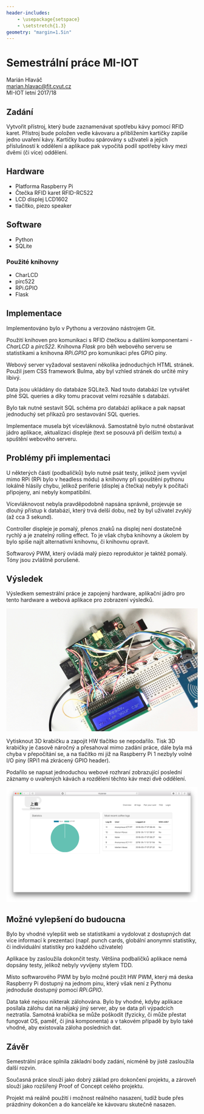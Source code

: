 ```yaml
---
header-includes:
    - \usepackage{setspace}
    - \setstretch{1.3}
geometry: "margin=1.5in"
---
```


# Semestrální práce MI-IOT

Marián Hlaváč  
marian.hlavac@fit.cvut.cz  
MI-IOT letní 2017/18  

## Zadání

Vytvořit přístroj, který bude zaznamenávat spotřebu kávy pomocí RFID karet.
Přístroj bude položen vedle kávovaru a přiblížením kartičky zapíše jedno uvaření kávy.
Kartičky budou spárovány s uživateli a jejich příslušností k oddělení a aplikace
pak vypočítá podíl spotřeby kávy mezi dvěmi (či více) oddělení.

## Hardware

 - Platforma Raspberry Pi
 - Čtečka RFID karet RFID-RC522
 - LCD displej LCD1602
 - tlačítko, piezo speaker
 
## Software

 - Python
 - SQLite

### Použité knihovny

 - CharLCD
 - pirc522
 - RPi.GPIO
 - Flask
 
## Implementace

Implementováno bylo v Pythonu a verzováno nástrojem Git.

Použití knihoven pro komunikaci s RFID čtečkou
a dalšími komponentami - *CharLCD* a *pirc522*. Knihovna *Flask* pro běh webového serveru se statistikami a knihovna *RPi.GPIO* pro komunikaci přes GPIO piny.

Webový server vyžadoval sestavení několika jednoduchých HTML stránek. Použil jsem CSS framework Bulma, aby byl vzhled stránek do určité míry líbivý.

Data jsou ukládány do databáze SQLite3. Nad touto databází lze vytvářet plné SQL queries a díky tomu pracovat velmi rozsáhle s databází.

Bylo tak nutné sestavit SQL schéma pro databázi aplikace a pak napsat jednoduchý set příkazů pro sestavování SQL queries.

Implementace musela být vícevláknová. Samostatně bylo nutné obstarávat jádro aplikace, aktualizaci displeje (text se posouvá při delším textu) a spuštění webového serveru.

## Problémy při implementaci

U některých částí (podbalíčků) bylo nutné psát testy, jelikož jsem vyvíjel mimo RPi (RPi bylo v headless módu) a knihovny při spouštění pythonu lokálně hlásily chybu, jelikož periferie (displej a čtečka) nebyly k počítači připojeny, ani nebyly kompatibilní.

Vícevláknovost nebyla pravděpodobně napsána správně, projevuje se dlouhý přístup k databázi, který trvá delší dobu, než by byl uživatel zvyklý (až cca 3 sekund).

Controller displeje je pomalý, přenos znaků na displej není dostatečně rychlý a je znatelný rolling effect. To je však chyba knihovny a úkolem by bylo spíše najít alternativní knihovnu, či knihovnu opravit.

Softwarový PWM, který ovládá malý piezo reproduktor je taktéž pomalý. Tóny jsou zvláštně porušené.

## Výsledek

Výsledkem semestrální práce je zapojený hardware, aplikační jádro pro tento hardware a webová aplikace pro zobrazení výsledků.

![Fotografie zapojeného hardware](./hardware.jpg)

Vytisknout 3D krabičku a zapojit HW tlačítko se nepodařilo. Tisk 3D krabičky je časově náročný a přesahoval mimo zadání práce, dále byla má chyba v přepočítání se, a na tlačítko mi již na Raspberry Pi 1 nezbyly volné I/O piny (RPi1 má zkrácený GPIO header).

Podařilo se napsat jednoduchou webové rozhraní zobrazující poslední záznamy o uvařených kávách a rozdělení těchto káv mezi dvě oddělení.

![Screenshot webového rozhraní](./screenshot.png)

## Možné vylepšení do budoucna

Bylo by vhodné vylepšit web se statistikami a vydolovat z dostupných dat více informací k prezentaci (např. punch cards, globální anonymní statistiky, či individuální statistiky pro každého uživatele)

Aplikace by zasloužila dokončit testy. Většina podbalíčků aplikace nemá dopsány testy, jelikož nebyly vyvíjeny stylem TDD.

Místo softwarového PWM by bylo možné použít HW PWM, který má deska Raspberry Pi dostupný na jednom pinu, který však není z Pythonu jednoduše dostupný pomocí *RPi.GPIO*.

Data také nejsou nikterak zálohována. Bylo by vhodné, kdyby aplikace posílala zálohu dat na nějaký jiný server, aby se data při výpadcích neztratila. Samotná krabička se může poškodit (fyzicky, či může přestat fungovat OS, paměť, či jiná komponenta) a v takovém případě by bylo také vhodné, aby existovala záloha posledních dat.

## Závěr

Semestrální práce splnila základní body zadání, nicméně by jistě zasloužila další rozvin.

Současná práce slouží jako dobrý základ pro dokončení projektu, a zároveň slouží jako rozšířený Proof of Concept celého projektu.

Projekt má reálně použití i možnost reálného nasazení, tudíž bude přes prázdniny dokončen a do kanceláře ke kávovaru skutečně nasazen.
